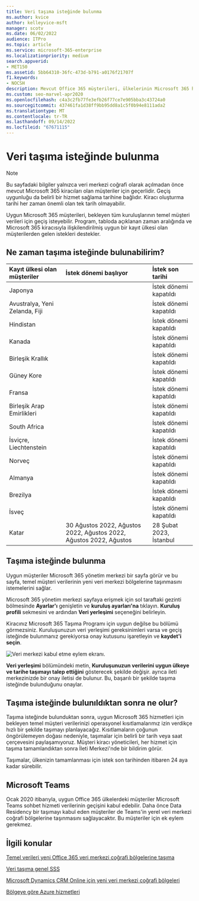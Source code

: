 ```yaml
---
title: Veri taşıma isteğinde bulunma
ms.author: kvice
author: kelleyvice-msft
manager: scotv
ms.date: 06/02/2022
audience: ITPro
ms.topic: article
ms.service: microsoft-365-enterprise
ms.localizationpriority: medium
search.appverid:
- MET150
ms.assetid: 5bb64310-36fc-473d-b791-a0176f21707f
f1.keywords:
- NOCSH
description: Mevcut Office 365 müşterileri, ülkelerinin Microsoft 365 hizmet verilerini yeni coğrafi bölgelerine taşımaları için son tarihten önce bir istek göndermelidir.
ms.custom: seo-marvel-apr2020
ms.openlocfilehash: c4a3c2fb77fe3efb26f77ce7e905bba3c43724a0
ms.sourcegitcommit: 437461fa1d38ff9bb95dd8a1c5f0b94e8111ada2
ms.translationtype: MT
ms.contentlocale: tr-TR
ms.lasthandoff: 09/14/2022
ms.locfileid: "67671115"
---
```

# <a name="how-to-request-your-data-move"></a>Veri taşıma isteğinde bulunma

> [!NOTE]
> Bu sayfadaki bilgiler yalnızca veri merkezi coğrafi olarak açılmadan önce mevcut Microsoft 365 kiracıları olan müşteriler için geçerlidir. Geçiş uygunluğu da belirli bir hizmet sağlama tarihine bağlıdır.  Kiracı oluşturma tarihi her zaman önemli olan tek tarih olmayabilir.
  
Uygun Microsoft 365 müşterileri, bekleyen tüm kuruluşlarının temel müşteri verileri için geçiş isteyebilir.  Program, tabloda açıklanan zaman aralığında ve Microsoft 365 kiracısıyla ilişkilendirilmiş uygun bir kayıt ülkesi olan müşterilerden gelen istekleri destekler.
  
## <a name="when-can-i-request-a-move"></a>Ne zaman taşıma isteğinde bulunabilirim?

| Kayıt ülkesi olan müşteriler | İstek dönemi başlıyor | İstek son tarihi |
|:-----|:-----|:-----|
|Japonya  | |İstek dönemi kapatıldı  |
|Avustralya, Yeni Zelanda, Fiji  | |İstek dönemi kapatıldı  |
|Hindistan  | |İstek dönemi kapatıldı  |
|Kanada  | |İstek dönemi kapatıldı  |
|Birleşik Krallık  | |İstek dönemi kapatıldı  |
|Güney Kore  | |İstek dönemi kapatıldı  |
|Fransa  | |İstek dönemi kapatıldı  |
|Birleşik Arap Emirlikleri  | |İstek dönemi kapatıldı  |
|South Africa  | |İstek dönemi kapatıldı  |
|İsviçre, Liechtenstein  | |İstek dönemi kapatıldı  |
|Norveç  | |İstek dönemi kapatıldı  |
|Almanya  | |İstek dönemi kapatıldı  |
|Brezilya  | |İstek dönemi kapatıldı  |
|İsveç  | |İstek dönemi kapatıldı  |
|Katar  |30 Ağustos 2022, Ağustos 2022, Ağustos 2022, Ağustos 2022, Ağustos  |28 Şubat 2023, İstanbul  |

## <a name="how-to-request-a-move"></a>Taşıma isteğinde bulunma

Uygun müşteriler Microsoft 365 yönetim merkezi bir sayfa görür ve bu sayfa, temel müşteri verilerinin yeni veri merkezi bölgelerine taşınmasını istemelerini sağlar.  
  
Microsoft 365 yönetim merkezi sayfaya erişmek için sol taraftaki gezinti bölmesinde **Ayarlar'ı** genişletin ve **kuruluş ayarları'na** tıklayın.
**Kuruluş profili** sekmesini ve ardından **Veri yerleşimi** seçeneğini belirleyin.
  
Kiracınız Microsoft 365 Taşıma Programı için uygun değilse bu bölümü görmezsiniz.  Kuruluşunuzun veri yerleşimi gereksinimleri varsa ve geçiş isteğinde bulunmanız gerekiyorsa onay kutusunu işaretleyin ve **kaydet'i seçin**.
  
![Veri merkezi kabul etme eylem ekranı.](../media/dataresidencyflyoutae.jpg)
  
**Veri yerleşimi** bölümündeki metin, **Kuruluşunuzun verilerini uygun ülkeye ve tarihe taşımayı talep ettiğini** gösterecek şekilde değişir. ayrıca ileti merkezinizde bir onay iletisi de bulunur. Bu, başarılı bir şekilde taşıma isteğinde bulunduğunu onaylar. 
  
## <a name="what-happens-after-requesting-a-move"></a>Taşıma isteğinde bulunıldıktan sonra ne olur?

Taşıma isteğinde bulunduktan sonra, uygun Microsoft 365 hizmetleri için bekleyen temel müşteri verilerinizi operasyonel kısıtlamalarımız izin verdikçe hızlı bir şekilde taşımayı planlayacağız. Kısıtlamaların çoğunun öngörülemeyen doğası nedeniyle, taşımalar için belirli bir tarih veya saat çerçevesini paylaşamıyoruz. Müşteri kiracı yöneticileri, her hizmet için taşıma tamamlandıktan sonra İleti Merkezi'nde bir bildirim görür.
  
Taşımalar, ülkenizin tamamlanması için istek son tarihinden itibaren 24 aya kadar sürebilir.
  
## <a name="microsoft-teams"></a>Microsoft Teams

Ocak 2020 itibarıyla, uygun Office 365 ülkelerdeki müşteriler Microsoft Teams sohbet hizmeti verilerinin geçişini kabul edebilir.  Daha önce Data Residency bir taşımayı kabul eden müşteriler de Teams'in yerel veri merkezi coğrafi bölgelerine taşınmasını sağlayacaktır.  Bu müşteriler için ek eylem gerekmez.

## <a name="related-topics"></a>İlgili konular

[Temel verileri yeni Office 365 veri merkezi coğrafi bölgelerine taşıma](moving-data-to-new-datacenter-geos.md)

[Veri taşıma genel SSS](data-move-faq.md)

[Microsoft Dynamics CRM Online için yeni veri merkezi coğrafi bölgeleri](/power-platform/admin/new-datacenter-regions)
  
[Bölgeye göre Azure hizmetleri](https://azure.microsoft.com/regions/)
